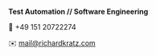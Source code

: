 **Test Automation // Software Engineering**

:iphone: +49 151 20722274

:envelope: [mail@richardkratz.com](mailto:mail@richardkratz.com)
